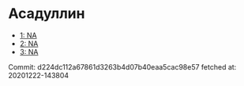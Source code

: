 # Асадуллин
- [1: NA](1.md)
- [2: NA](2.md)
- [3: NA](3.md)

Commit: d224dc112a67861d3263b4d07b40eaa5cac98e57
 fetched at: 20201222-143804
